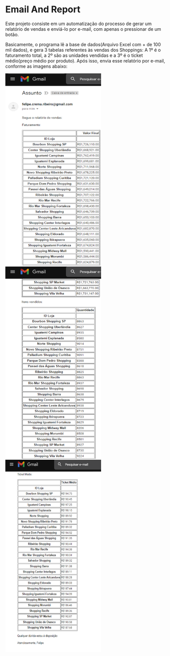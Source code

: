 # Email And Report
 Este projeto consiste em um automatização do processo de gerar um relatório de vendas e enviá-lo por e-mail, com apenas o pressionar de um botão.
 
 Basicamente, o programa lê a base de dados(Arquivo Excel com + de 100 mil dados), e gera 3 tabelas referentes às vendas dos Shoppings: A 1º é o faturamento total, a 2º são as unidades vendidas e a 3º é o ticket médio(preço médio por produto). Após isso, envia esse relatório por e-mail, conforme as imagens abaixo:
 
 <img height="600" width="300" src="./prints/1.png"><img height="600" width="300" src="./prints/2.png"><img height="600" width="300" src="./prints/3.png">

